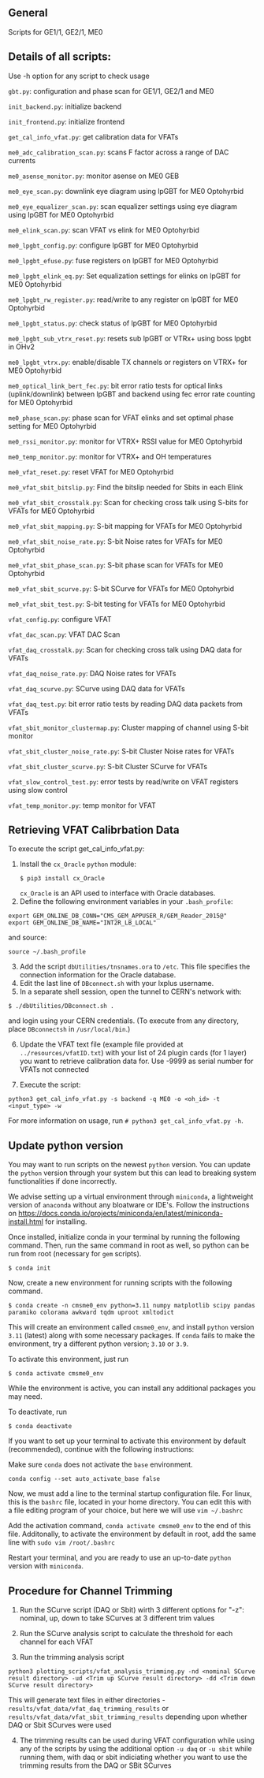 ## General

Scripts for GE1/1, GE2/1, ME0

## Details of all scripts:

Use -h option for any script to check usage

```gbt.py```: configuration and phase scan for GE1/1, GE2/1 and ME0

```init_backend.py```: initialize backend

```init_frontend.py```: initialize frontend

```get_cal_info_vfat.py```: get calibration data for VFATs

```me0_adc_calibration_scan.py```: scans F factor across a range of DAC currents

```me0_asense_monitor.py```: monitor asense on ME0 GEB

```me0_eye_scan.py```: downlink eye diagram using lpGBT for ME0 Optohyrbid

```me0_eye_equalizer_scan.py```: scan equalizer settings using eye diagram using lpGBT for ME0 Optohyrbid

```me0_elink_scan.py```: scan VFAT vs elink for ME0 Optohyrbid 

```me0_lpgbt_config.py```: configure lpGBT for ME0 Optohyrbid

```me0_lpgbt_efuse.py```: fuse registers on lpGBT for ME0 Optohyrbid

```me0_lpgbt_elink_eq.py```: Set equalization settings for elinks on lpGBT for ME0 Optohyrbid

```me0_lpgbt_rw_register.py```: read/write to any register on lpGBT for ME0 Optohyrbid

```me0_lpgbt_status.py```: check status of lpGBT for ME0 Optohyrbid

```me0_lpgbt_sub_vtrx_reset.py```: resets sub lpGBT or VTRx+ using boss lpgbt in OHv2

```me0_lpgbt_vtrx.py```: enable/disable TX channels or registers on VTRX+ for ME0 Optohyrbid

```me0_optical_link_bert_fec.py```: bit error ratio tests for optical links (uplink/downlink) between lpGBT and backend using fec error rate counting for ME0 Optohyrbid

```me0_phase_scan.py```: phase scan for VFAT elinks and set optimal phase setting for ME0 Optohyrbid

```me0_rssi_monitor.py```: monitor for VTRX+ RSSI value for ME0 Optohyrbid

```me0_temp_monitor.py```: monitor for VTRX+ and OH temperatures

```me0_vfat_reset.py```: reset VFAT for ME0 Optohyrbid

```me0_vfat_sbit_bitslip.py```: Find the bitslip needed for Sbits in each Elink

```me0_vfat_sbit_crosstalk.py```: Scan for checking cross talk using S-bits for VFATs for ME0 Optohyrbid

```me0_vfat_sbit_mapping.py```: S-bit mapping for VFATs for ME0 Optohyrbid

```me0_vfat_sbit_noise_rate.py```: S-bit Noise rates for VFATs for ME0 Optohyrbid

```me0_vfat_sbit_phase_scan.py```: S-bit phase scan for VFATs for ME0 Optohyrbid

```me0_vfat_sbit_scurve.py```: S-bit SCurve for VFATs for ME0 Optohyrbid

```me0_vfat_sbit_test.py```: S-bit testing for VFATs for ME0 Optohyrbid

```vfat_config.py```: configure VFAT

```vfat_dac_scan.py```: VFAT DAC Scan

```vfat_daq_crosstalk.py```: Scan for checking cross talk using DAQ data for VFATs

```vfat_daq_noise_rate.py```: DAQ Noise rates for VFATs

```vfat_daq_scurve.py```: SCurve using DAQ data for VFATs

```vfat_daq_test.py```: bit error ratio tests by reading DAQ data packets from VFATs

```vfat_sbit_monitor_clustermap.py```: Cluster mapping of channel using S-bit monitor

```vfat_sbit_cluster_noise_rate.py```: S-bit Cluster Noise rates for VFATs

```vfat_sbit_cluster_scurve.py```: S-bit Cluster SCurve for VFATs

```vfat_slow_control_test.py```: error tests by read/write on VFAT registers using slow control

```vfat_temp_monitor.py```: temp monitor for VFAT

## Retrieving VFAT Calibrbation Data

To execute the script get_cal_info_vfat.py:
1. Install the `cx_Oracle` `python` module:
   ```
   $ pip3 install cx_Oracle
   ```
   `cx_Oracle` is an API used to interface with Oracle databases.
2. Define the following environment variables in your `.bash_profile`:
```
export GEM_ONLINE_DB_CONN="CMS_GEM_APPUSER_R/GEM_Reader_2015@"
export GEM_ONLINE_DB_NAME="INT2R_LB_LOCAL"
```
and source:
```
source ~/.bash_profile
```
3. Add the script `dbUtilities/tnsnames.ora` to `/etc`. This file specifies the connection information for the Oracle database.
4. Edit the last line of `DBconnect.sh` with your lxplus username.
5. In a separate shell session, open the tunnel to CERN's network with:
```
$ ./dbUtilities/DBconnect.sh .
```
and login using your CERN credentials. (To execute from any directory, place `DBconnectsh` in `/usr/local/bin`.)

6. Update the VFAT text file (example file provided at `../resources/vfatID.txt`) with your list of 24 plugin cards (for 1 layer) you want to retrieve calibration data for. Use -9999 as serial number for VFATs not connected
 
7. Execute the script:
```
python3 get_cal_info_vfat.py -s backend -q ME0 -o <oh_id> -t <input_type> -w
```
For more information on usage, run `# python3 get_cal_info_vfat.py -h`.

## Update python version

You may want to run scripts on the newest `python` version. You can update the `python` version through your system but this can lead to breaking system functionalities if done incorrectly. 

We advise setting up a virtual environment through `miniconda`, a lightweight version of `anaconda` without any bloatware or IDE's. Follow the instructions on https://docs.conda.io/projects/miniconda/en/latest/miniconda-install.html for installing.

Once installed, initialize conda in your terminal by running the following command. Then, run the same command in root as well, so python can be run from root (necessary for `gem` scripts).
```
$ conda init
```

Now, create a new environment for running scripts with the following command.
```
$ conda create -n cmsme0_env python=3.11 numpy matplotlib scipy pandas paramiko colorama awkward tqdm uproot xmltodict
```
This will create an environment called `cmsme0_env`, and install `python` version `3.11` (latest) along with some necessary packages. If `conda` fails to make the environment, try a different python version; `3.10` or `3.9`.

To activate this environment, just run
```
$ conda activate cmsme0_env
```
While the environment is active, you can install any additional packages you may need.

To deactivate, run
```
$ conda deactivate
```
If you want to set up your terminal to activate this environment by default (recommended), continue with the following instructions:

Make sure `conda` does not activate the `base` environment.
```
conda config --set auto_activate_base false
```
Now, we must add a line to the terminal startup configuration file. For linux, this is the `bashrc` file, located in your home directory. You can edit this with a file editing program of your choice, but here we will use `vim ~/.bashrc`

Add the activation command, `conda activate cmsme0_env` to the end of this file. Additonally, to activate the environment by default in root, add the same line with `sudo vim /root/.bashrc`

Restart your terminal, and you are ready to use an up-to-date `python` version with `miniconda`.

## Procedure for Channel Trimming

1. Run the SCurve script (DAQ or Sbit) wirth 3 different options for "-z": nominal, up, down to take SCurves at 3 different trim values

2. Run the SCurve analysis script to calculate the threshold for each channel for each VFAT

3. Run the trimming analysis script
```
python3 plotting_scripts/vfat_analysis_trimming.py -nd <nominal SCurve result directory> -ud <Trim up SCurve result directory> -dd <Trim down SCurve result directory>
```

This will generate text files in either directories - `results/vfat_data/vfat_daq_trimming_results` or `results/vfat_data/vfat_sbit_trimming_results` depending upon whether DAQ or Sbit SCurves were used

4. The trimming results can be used during VFAT configuration while using any of the scripts by using the additional option `-u daq` or `-u sbit` while running them, with daq or sbit indiciating whether you want to use the trimming results from the DAQ or SBit SCurves
